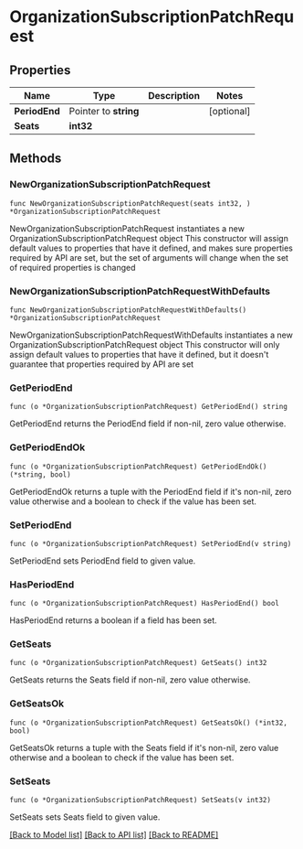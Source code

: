 # OrganizationSubscriptionPatchRequest

## Properties

Name | Type | Description | Notes
------------ | ------------- | ------------- | -------------
**PeriodEnd** | Pointer to **string** |  | [optional] 
**Seats** | **int32** |  | 

## Methods

### NewOrganizationSubscriptionPatchRequest

`func NewOrganizationSubscriptionPatchRequest(seats int32, ) *OrganizationSubscriptionPatchRequest`

NewOrganizationSubscriptionPatchRequest instantiates a new OrganizationSubscriptionPatchRequest object
This constructor will assign default values to properties that have it defined,
and makes sure properties required by API are set, but the set of arguments
will change when the set of required properties is changed

### NewOrganizationSubscriptionPatchRequestWithDefaults

`func NewOrganizationSubscriptionPatchRequestWithDefaults() *OrganizationSubscriptionPatchRequest`

NewOrganizationSubscriptionPatchRequestWithDefaults instantiates a new OrganizationSubscriptionPatchRequest object
This constructor will only assign default values to properties that have it defined,
but it doesn't guarantee that properties required by API are set

### GetPeriodEnd

`func (o *OrganizationSubscriptionPatchRequest) GetPeriodEnd() string`

GetPeriodEnd returns the PeriodEnd field if non-nil, zero value otherwise.

### GetPeriodEndOk

`func (o *OrganizationSubscriptionPatchRequest) GetPeriodEndOk() (*string, bool)`

GetPeriodEndOk returns a tuple with the PeriodEnd field if it's non-nil, zero value otherwise
and a boolean to check if the value has been set.

### SetPeriodEnd

`func (o *OrganizationSubscriptionPatchRequest) SetPeriodEnd(v string)`

SetPeriodEnd sets PeriodEnd field to given value.

### HasPeriodEnd

`func (o *OrganizationSubscriptionPatchRequest) HasPeriodEnd() bool`

HasPeriodEnd returns a boolean if a field has been set.

### GetSeats

`func (o *OrganizationSubscriptionPatchRequest) GetSeats() int32`

GetSeats returns the Seats field if non-nil, zero value otherwise.

### GetSeatsOk

`func (o *OrganizationSubscriptionPatchRequest) GetSeatsOk() (*int32, bool)`

GetSeatsOk returns a tuple with the Seats field if it's non-nil, zero value otherwise
and a boolean to check if the value has been set.

### SetSeats

`func (o *OrganizationSubscriptionPatchRequest) SetSeats(v int32)`

SetSeats sets Seats field to given value.



[[Back to Model list]](../README.md#documentation-for-models) [[Back to API list]](../README.md#documentation-for-api-endpoints) [[Back to README]](../README.md)


